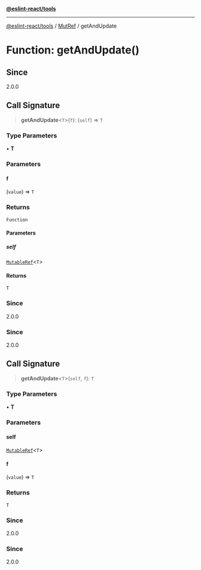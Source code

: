[**@eslint-react/tools**](../../../README.md)

***

[@eslint-react/tools](../../../README.md) / [MutRef](../README.md) / getAndUpdate

# Function: getAndUpdate()

## Since

2.0.0

## Call Signature

> **getAndUpdate**\<`T`\>(`f`): (`self`) => `T`

### Type Parameters

• **T**

### Parameters

#### f

(`value`) => `T`

### Returns

`Function`

#### Parameters

##### self

[`MutableRef`](../interfaces/MutableRef.md)\<`T`\>

#### Returns

`T`

### Since

2.0.0

### Since

2.0.0

## Call Signature

> **getAndUpdate**\<`T`\>(`self`, `f`): `T`

### Type Parameters

• **T**

### Parameters

#### self

[`MutableRef`](../interfaces/MutableRef.md)\<`T`\>

#### f

(`value`) => `T`

### Returns

`T`

### Since

2.0.0

### Since

2.0.0

